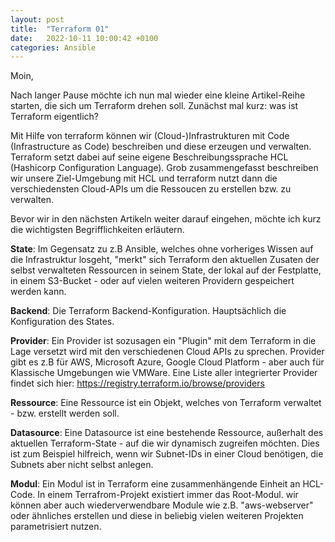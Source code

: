 ```yaml
---
layout: post
title:  "Terraform 01"
date:   2022-10-11 10:00:42 +0100
categories: Ansible
---
```


Moin,

Nach langer Pause möchte ich nun mal wieder eine kleine Artikel-Reihe starten, die sich um Terraform drehen soll. Zunächst mal kurz: was ist Terraform eigentlich?

Mit Hilfe von terraform können wir (Cloud-)Infrastrukturen mit Code (Infrastructure as Code) beschreiben und diese erzeugen und verwalten. Terraform setzt dabei auf seine eigene Beschreibungssprache HCL (Hashicorp Configuration Language). Grob zusammengefasst beschreiben wir unsere Ziel-Umgebung mit HCL und terraform nutzt dann die verschiedensten Cloud-APIs um die Ressoucen zu erstellen bzw. zu verwalten.

Bevor wir in den nächsten Artikeln weiter darauf eingehen, möchte ich kurz die wichtigsten Begrifflichkeiten erläutern.

<!-- excerpt-end -->

**State**: 
Im Gegensatz zu z.B Ansible, welches ohne vorheriges Wissen auf die Infrastruktur losgeht, "merkt" sich Terraform den aktuellen Zusaten der selbst verwalteten Ressourcen in seinem State, der lokal auf der Festplatte, in einem S3-Bucket - oder auf vielen weiteren Providern gespeichert werden kann.

**Backend**:
Die Terraform Backend-Konfiguration. Hauptsächlich die Konfiguration des States.

**Provider**:
Ein Provider ist sozusagen ein "Plugin" mit dem Terraform in die Lage versetzt wird mit den verschiedenen Cloud APIs zu sprechen. Provider gibt es z.B für AWS, Microsoft Azure, Google Cloud Platform - aber auch für Klassische Umgebungen wie VMWare. Eine Liste aller integrierter Provider findet sich hier:
https://registry.terraform.io/browse/providers

**Ressource**:
Eine Ressource ist ein Objekt, welches von Terraform verwaltet - bzw. erstellt werden soll. 

**Datasource**:
Eine Datasource ist eine bestehende Ressource, außerhalt des aktuellen Terraform-State - auf die wir dynamisch zugreifen möchten. Dies ist zum Beispiel hilfreich, wenn wir Subnet-IDs in einer Cloud benötigen, die Subnets aber nicht selbst anlegen. 

**Modul**:
Ein Modul ist in Terraform eine zusammenhängende Einheit an HCL-Code. In einem Terrafrom-Projekt existiert immer das Root-Modul. wir können aber auch wiederverwendbare Module wie z.B. "aws-webserver" oder ähnliches erstellen und diese in beliebig vielen weiteren Projekten parametrisiert nutzen.
